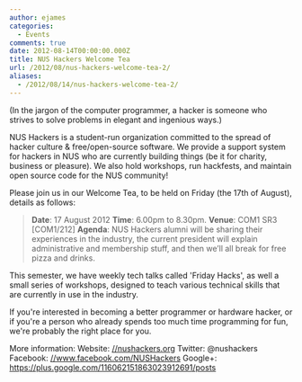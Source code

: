 ```yaml
---
author: ejames
categories:
  - Events
comments: true
date: 2012-08-14T00:00:00.000Z
title: NUS Hackers Welcome Tea
url: /2012/08/nus-hackers-welcome-tea-2/
aliases:
  - /2012/08/14/nus-hackers-welcome-tea-2/
---
```


(In the jargon of the computer programmer, a hacker is someone who strives to solve problems in elegant and ingenious ways.)

NUS Hackers is a student-run organization committed to the spread of hacker culture &amp; free/open-source software. We provide a support system for hackers in NUS who are currently building things (be it for charity, business or pleasure). We also hold workshops, run hackfests, and maintain open source code for the NUS community!

Please join us in our Welcome Tea, to be held on Friday (the 17th of August), details as follows:
<blockquote><strong>Date</strong>: 17 August 2012
<strong>Time</strong>: 6.00pm to 8.30pm.
<strong>Venue</strong>: COM1 SR3 [COM1/212]
<strong>Agenda</strong>: NUS Hackers alumni will be sharing their experiences in the industry, the current president will explain administrative and membership stuff, and then we’ll all break for free pizza and drinks.</blockquote>
This semester, we have weekly tech talks called 'Friday Hacks', as well a small series of workshops, designed to teach various technical skills that are currently in use in the industry.

If you're interested in becoming a better programmer or hardware hacker, or if you're a person who already spends too much time programming for fun, we're probably the right place for you.

More information:
Website: <a href="">//nushackers.org</a>
Twitter: @nushackers
Facebook: <a href="//www.facebook.com/NUSHackers">//www.facebook.com/NUSHackers</a>
Google+: <a href="https://plus.google.com/116062151863023912691/posts">https://plus.google.com/116062151863023912691/posts</a>
